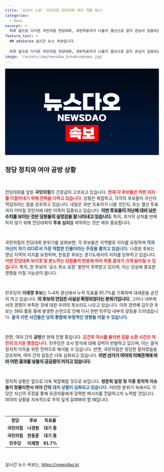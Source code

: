 ```yaml
---
title: ‘김여사 소환’ 국민의힘 전당대회 여야 격돌 예고!
categories:
  - News
excerpt: >
  하루 앞으로 다가온 국민의힘 전당대회, 과반득표자가 나올지 결선으로 갈지 관심이 집중되는 가운데, 당권 주자들은 마지막 표심 잡기에 총력전을 펼치고 있습니다. 민주당 이재명 후보의 독주와 여야 충돌도 긴장을 고조시키고 있습니다!
feature_text: >
  ## adskorea 실시간 뉴스 속보입니다.

  하루 앞으로 다가온 국민의힘 전당대회, 과반득표자가 나올지 결선으로 갈지 관심이 집중되는 가운데, 당권 주자들은 마지막 표심 잡기에 총력전을 펼치고 있습니다. 민주당 이재명 후보의 독주와 여야 충돌도 긴장을 고조시키고 있습니다!
image: '/assets/img/newsdao_breakingnews.jpg'
---
```


<p><img src="/assets/img/newsdao_breakingnews.jpg" alt="adskorea 속보" /></p>

<h2 data-ke-size="size26">정당 정치와 여야 공방 상황</h2>

<p data-ke-size="size16">&nbsp;</p>

<p>전당대회를 앞둔 <b>국민의힘</b>의 긴장감이 고조되고 있습니다. <b><span style="color: #ee2323;">현재 각 후보들은 막판 지지를 이끌어내기 위해 전력을 다하고 있습니다.</span></b> 상황은 복잡하고, 각각의 후보들이 자신이 적임자라는 점을 강조하고 있습니다. 내일은 과반 득표자가 나올 것인지, 또는 결선 투표까지 이어질 것인지에 대한 이목이 집중되고 있습니다. <b><span style="background-color: #21538527;">이번 투표율이 지난해 대비 낮은 수치를 보이는 것은 당원들의 실망감을 잘 나타내고 있습니다.</span></b> 특히, 과거의 상처를 반복하지 않기 위해 전당대회의 <b>투표 심리</b>를 파악하는 것은 매우 중요합니다.</p>

<p data-ke-size="size16">&nbsp;</p>

<p>국민의힘의 전당대회 분위기를 살펴보면, 각 후보들은 지역별로 지지를 요청하며 <b><span style="color: #1a5490;">각자 자신이 차기 리더로서 가장 적합한 인물이라는 주장을 펼치고 있습니다.</span></b> 나경원 후보는 영남 지역의 지지를 요청하며, 한동훈 후보는 경기도에서의 지지를 당부하고 있습니다. <b><span style="color: #ee2323;">이번 전당대회 보이콧 및 분노하는 당원들의 반응에 따라 최종 결과가 크게 달라질 수 있습니다.</span></b> 특히, 한 후보의 '공소 취소 요청' 발언이 주목받고 있으며, 이는 당심에 중요한 영향을 미칠 가능성이 큽니다.</p>

<p data-ke-size="size16">&nbsp;</p>

<p>민주당의 <b>이재명 후보</b>는 1~4차 경선에서 누적 득표율 91.7%를 기록하며 대세론을 굳건히 하고 있습니다. <b><span style="background-color: #21538527;">이 후보의 연임은 사실상 확정되었다는 분위기입니다.</span></b> 그러나 내부에서의 경쟁이 부족한 것에 대한 우려의 목소리도 나오고 있습니다. 이와 관련해 김두관 후보는 SNS 활동 중에 발생한 논란으로 인해 다시 한번 민주당 내부의 갈등을 드러냈습니다. <b><span style="color: #1a5490;">결국 이런 사건들은 당의 통합에 부정적인 영향을 미칠 수 있습니다.</span></b></p>

<p data-ke-size="size16">&nbsp;</p>

<p>한편, 여야 간의 <b>공방</b>은 현재 진행 중입니다. <b><span style="color: #ee2323;">김건희 여사를 둘러싼 검찰 소환 사건은 여전히 뜨거운 쟁점입니다.</span></b> 민주당은 조사 방식에 대해 강력히 반발하고 있으며, 이는 결국 정치적 이득을 위한 전략으로 해석될 수 있습니다. 반면, 국민의힘은 정당한 절차였음을 강조하며, 여야 간의 갈등은 더욱 심화되고 있습니다. <b><span style="background-color: #21538527;">이번 선거가 여야의 이해관계에 따라 어떤 결과를 낳을지 궁금증이 커지고 있습니다.</span></b></p>

<p data-ke-size="size16">&nbsp;</p>

<p>정치적 상황은 앞으로 더욱 복잡해질 것으로 보입니다. <b>청문회 일정 및 각종 정치적 이슈들이 맞물리면서 여야 간의 <span style="color: #1a5490;">대치 상황이 심화되고 있습니다.</span></b> 이러한 분위기 속에서도 각 당은 자신의 주장을 통해 유권자들에게 강력한 메시지를 전달하고자 노력할 것입니다. 여야의 상황을 지속적으로 주의 깊게 살펴봐야 할 때입니다. </p>

<p data-ke-size="size16">&nbsp;</p>

<table>
<tr>
<td style="text-align: center; height: 17px;"><b>정당</b></td>
<td style="text-align: center; height: 17px;"><b>후보</b></td>
<td style="text-align: center; height: 17px;"><b>득표율</b></td>
</tr>
<tr>
<td style="text-align: center; height: 17px;"><b>국민의힘</b></td>
<td style="text-align: center; height: 17px;"><b>나경원</b></td>
<td style="text-align: center; height: 17px;"><b>대기 중</b></td>
</tr>
<tr>
<td style="text-align: center; height: 17px;"><b>국민의힘</b></td>
<td style="text-align: center; height: 17px;"><b>한동훈</b></td>
<td style="text-align: center; height: 17px;"><b>대기 중</b></td>
</tr>
<tr>
<td style="text-align: center; height: 17px;"><b>민주당</b></td>
<td style="text-align: center; height: 17px;"><b>이재명</b></td>
<td style="text-align: center; height: 17px;"><b>91.7%</b></td>
</tr>
</table>

<p data-ke-size="size16">&nbsp;</p>
실시간 뉴스 속보는, <a href="https://newsdao.kr" rel="dofollow">https://newsdao.kr</a>


